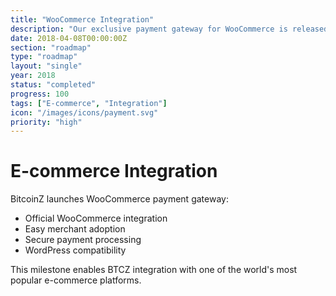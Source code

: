 ```yaml
---
title: "WooCommerce Integration"
description: "Our exclusive payment gateway for WooCommerce is released"
date: 2018-04-08T00:00:00Z
section: "roadmap"
type: "roadmap"
layout: "single"
year: 2018
status: "completed"
progress: 100
tags: ["E-commerce", "Integration"]
icon: "/images/icons/payment.svg"
priority: "high"
---
```


# E-commerce Integration

BitcoinZ launches WooCommerce payment gateway:
- Official WooCommerce integration
- Easy merchant adoption
- Secure payment processing
- WordPress compatibility

This milestone enables BTCZ integration with one of the world's most popular e-commerce platforms.
